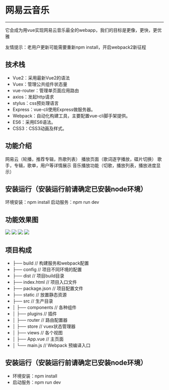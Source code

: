 # 网易云音乐 #

----------

它会成为用vue实现网易云音乐最全的webapp，我们的目标是更像，更快，更优雅

友情提示：老用户更新可能需要重新npm install，开启webpack2新征程

## 技术栈 ##
- Vue2：采用最新Vue2的语法
- Vuex：管理公共组件状态量
- vue-router：管理单页面应用路由
- axios：发起http请求
- stylus：css预处理语言
- Express：vue-cli使用Express做服务器。
- Webpack：自动化构建工具，主要配置vue-cli脚手架提供。
- ES6：采用ES6语法。
- CSS3：CSS3动画及样式。
## 功能介绍 ##

网易云（轮播，推荐专辑，热歌列表）
播放页面（歌词逐字播放，碟片切换）
歌手，专辑，歌单，用户等详情展示
音乐播放功能（切歌，播放列表，播放进度显示）
## 安装运行（安装运行前请确定已安装node环境） ##
环境安装：npm install
启动服务：npm run dev
## 功能效果图 ##
![](https://github.com/linkeywu/wangyiyunyingyue/blob/master/assets/index_md.png)
![](https://github.com/linkeywu/wangyiyunyingyue/blob/master/assets/zj.jpg)
![](https://github.com/linkeywu/wangyiyunyingyue/blob/master/assets/bof.jpg)
![](https://github.com/linkeywu/wangyiyunyingyue/blob/master/assets/gc.jpg)

## 项目构成 ##
- ├── build                    // 构建服务和webpack配置
- ├── config            		 // 项目不同环境的配置
- ├── dist               		 // 项目build目录
- ├── index.html          	 // 项目入口文件
- ├── package.json      		 // 项目配置文件
- ├── static       			 // 放置静态资源
- ├── src                		 // 生产目录
- │   ├── components       		// 各种组件
- │   ├── plugins              // 插件
- │   ├── router          	// 路由配置器
- │   ├── store     		// vuex状态管理器
- │   ├── views             // 各个视图           	   
- │   ├── App.vue         	// 主页面
- │   └── main.js       	// Webpack 预编译入口

## 安装运行（安装运行前请确定已安装node环境） ##
- 环境安装：npm install
- 启动服务：npm run dev
